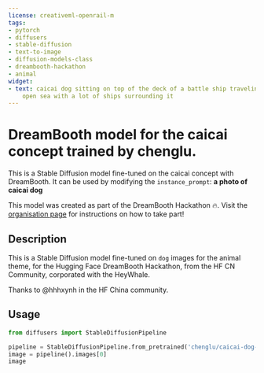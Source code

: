 ```yaml
---
license: creativeml-openrail-m
tags:
- pytorch
- diffusers
- stable-diffusion
- text-to-image
- diffusion-models-class
- dreambooth-hackathon
- animal
widget:
- text: caicai dog sitting on top of the deck of a battle ship traveling through the
    open sea with a lot of ships surrounding it
---
```


# DreamBooth model for the caicai concept trained by chenglu.

This is a Stable Diffusion model fine-tuned on the caicai concept with DreamBooth. It can be used by modifying the `instance_prompt`: **a photo of caicai dog**

This model was created as part of the DreamBooth Hackathon 🔥. Visit the [organisation page](https://huggingface.co/dreambooth-hackathon) for instructions on how to take part!

## Description


This is a Stable Diffusion model fine-tuned on `dog` images for the animal theme, 
for the Hugging Face DreamBooth Hackathon, from the HF CN Community, 
corporated with the HeyWhale.


Thanks to @hhhxynh in the HF China community.

## Usage

```python
from diffusers import StableDiffusionPipeline

pipeline = StableDiffusionPipeline.from_pretrained('chenglu/caicai-dog-heywhale')
image = pipeline().images[0]
image
```
